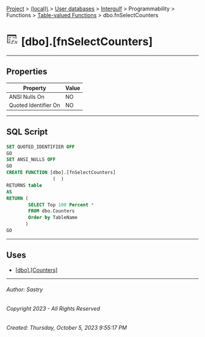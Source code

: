#### 

[Project](../../../../../../index.md) > [(local)\\](../../../../../index.md) > [User databases](../../../../index.md) > [Intergulf](../../../index.md) > Programmability > Functions > [Table-valued Functions](Table-valued_Functions.md) > dbo.fnSelectCounters

# ![Table-valued Functions](../../../../../../Images/Function_Table32.png) [dbo].[fnSelectCounters]

---

## <a name="#properties"></a>Properties

| Property | Value |
|---|---|
| ANSI Nulls On | NO |
| Quoted Identifier On | NO |


---

## <a name="#sqlscript"></a>SQL Script

```sql
SET QUOTED_IDENTIFIER OFF
GO
SET ANSI_NULLS OFF
GO
CREATE FUNCTION [dbo].[fnSelectCounters]
                 (  )
RETURNS table
AS
RETURN (
        SELECT Top 100 Percent *
        FROM dbo.Counters
        Order by TableName
       )
GO

```


---

## <a name="#uses"></a>Uses

* [[dbo].[Counters]](../../../Tables/dbo_Counters.md)


---

###### Author:  Sastry

###### Copyright 2023 - All Rights Reserved

###### Created: Thursday, October 5, 2023 9:55:17 PM

